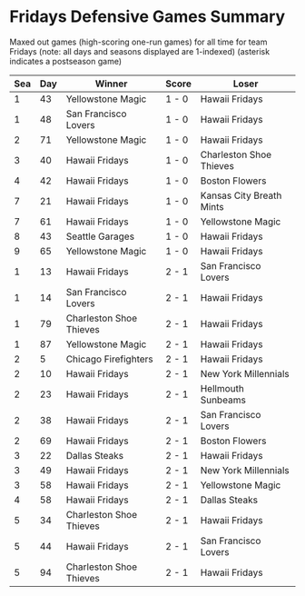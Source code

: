 # Fridays Defensive Games Summary



Maxed out games (high-scoring one-run games) for all time for team Fridays (note: all days and seasons displayed are 1-indexed) (asterisk indicates a postseason game)


| Sea | Day | Winner | Score | Loser | 
| ------ |------ |------ |------ |------ |
| 1 | 43 | Yellowstone Magic | 1 - 0 | Hawaii Fridays | 
| 1 | 48 | San Francisco Lovers | 1 - 0 | Hawaii Fridays | 
| 2 | 71 | Yellowstone Magic | 1 - 0 | Hawaii Fridays | 
| 3 | 40 | Hawaii Fridays | 1 - 0 | Charleston Shoe Thieves | 
| 4 | 42 | Hawaii Fridays | 1 - 0 | Boston Flowers | 
| 7 | 21 | Hawaii Fridays | 1 - 0 | Kansas City Breath Mints | 
| 7 | 61 | Hawaii Fridays | 1 - 0 | Yellowstone Magic | 
| 8 | 43 | Seattle Garages | 1 - 0 | Hawaii Fridays | 
| 9 | 65 | Yellowstone Magic | 1 - 0 | Hawaii Fridays | 
| 1 | 13 | Hawaii Fridays | 2 - 1 | San Francisco Lovers | 
| 1 | 14 | San Francisco Lovers | 2 - 1 | Hawaii Fridays | 
| 1 | 79 | Charleston Shoe Thieves | 2 - 1 | Hawaii Fridays | 
| 1 | 87 | Yellowstone Magic | 2 - 1 | Hawaii Fridays | 
| 2 | 5 | Chicago Firefighters | 2 - 1 | Hawaii Fridays | 
| 2 | 10 | Hawaii Fridays | 2 - 1 | New York Millennials | 
| 2 | 23 | Hawaii Fridays | 2 - 1 | Hellmouth Sunbeams | 
| 2 | 38 | Hawaii Fridays | 2 - 1 | San Francisco Lovers | 
| 2 | 69 | Hawaii Fridays | 2 - 1 | Boston Flowers | 
| 3 | 22 | Dallas Steaks | 2 - 1 | Hawaii Fridays | 
| 3 | 49 | Hawaii Fridays | 2 - 1 | New York Millennials | 
| 3 | 58 | Hawaii Fridays | 2 - 1 | Yellowstone Magic | 
| 4 | 58 | Hawaii Fridays | 2 - 1 | Dallas Steaks | 
| 5 | 34 | Charleston Shoe Thieves | 2 - 1 | Hawaii Fridays | 
| 5 | 44 | Hawaii Fridays | 2 - 1 | San Francisco Lovers | 
| 5 | 94 | Charleston Shoe Thieves | 2 - 1 | Hawaii Fridays | 


